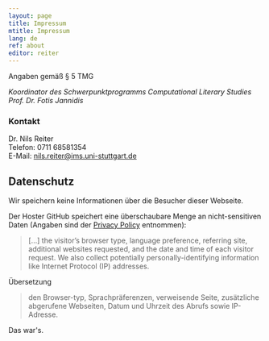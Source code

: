 ```yaml
---
layout: page
title: Impressum
mtitle: Impressum
lang: de
ref: about
editor: reiter
---
```


Angaben gemäß § 5 TMG

<address>
Koordinator des Schwerpunktprogramms Computational Literary Studies
Prof. Dr. Fotis Jannidis
</address>

### Kontakt
Dr. Nils Reiter<br/>
Telefon: 0711 68581354<br/>
E-Mail: [nils.reiter@ims.uni-stuttgart.de](mailto:nils.reiter@ims.uni-stuttgart.de)


## Datenschutz

Wir speichern keine Informationen über die Besucher dieser Webseite.

Der Hoster GitHub speichert eine überschaubare Menge an nicht-sensitiven Daten (Angaben sind der [Privacy Policy](https://help.github.com/articles/github-privacy-statement/) entnommen):
> […] the visitor’s browser type, language preference, referring site, additional websites requested, and the date and time of each visitor request. We also collect potentially personally-identifying information like Internet Protocol (IP) addresses.

Übersetzung
> den Browser-typ, Sprachpräferenzen, verweisende Seite, zusätzliche abgerufene Webseiten, Datum und Uhrzeit des Abrufs sowie IP-Adresse.

Das war's.
